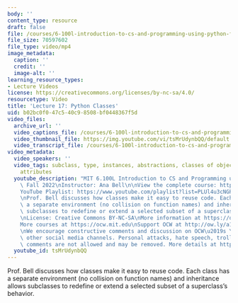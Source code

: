 ```yaml
---
body: ''
content_type: resource
draft: false
file: /courses/6-100l-introduction-to-cs-and-programming-using-python-fall-2022/6100l-lecture-17-version-2_360p_16_9.mp4
file_size: 70597602
file_type: video/mp4
image_metadata:
  caption: ''
  credit: ''
  image-alt: ''
learning_resource_types:
- Lecture Videos
license: https://creativecommons.org/licenses/by-nc-sa/4.0/
resourcetype: Video
title: 'Lecture 17: Python Classes'
uid: b02bc0f0-47c5-40c9-8508-bf0448367f5d
video_files:
  archive_url: ''
  video_captions_file: /courses/6-100l-introduction-to-cs-and-programming-using-python-fall-2022/1jlgqPffb0jTD1GJmYxnukqh0qw6RY0Wv_transcript.webvtt
  video_thumbnail_file: https://img.youtube.com/vi/tsMrUdynbQQ/default.jpg
  video_transcript_file: /courses/6-100l-introduction-to-cs-and-programming-using-python-fall-2022/1jlgqPffb0jTD1GJmYxnukqh0qw6RY0Wv_transcript.pdf
video_metadata:
  video_speakers: ''
  video_tags: subclass, type, instances, abstractions, classes of objects, common
    attributes
  youtube_description: "MIT 6.100L Introduction to CS and Programming using Python,\
    \ Fall 2022\nInstructor: Ana Bell\n\nView the complete course: https://ocw.mit.edu/courses/6-100l-introduction-to-cs-and-programming-using-python-fall-2022/\n\
    YouTube Playlist: https://www.youtube.com/playlist?list=PLUl4u3cNGP62A-ynp6v6-LGBCzeH3VAQB\n\
    \nProf. Bell discusses how classes make it easy to reuse code. Each class has\
    \ a separate environment (no collision on function names) and inheritance allows\
    \ subclasses to redefine or extend a selected subset of a superclass\u2019 behavior.\n\
    \nLicense: Creative Commons BY-NC-SA\nMore information at https://ocw.mit.edu/terms\n\
    More courses at https://ocw.mit.edu\nSupport OCW at http://ow.ly/a1If50zVRlQ\n\
    \nWe encourage constructive comments and discussion on OCW\u2019s YouTube and\
    \ other social media channels. Personal attacks, hate speech, trolling, and inappropriate\
    \ comments are not allowed and may be removed. More details at https://ocw.mit.edu/comments."
  youtube_id: tsMrUdynbQQ
---
```

Prof. Bell discusses how classes make it easy to reuse code. Each class has a separate environment (no collision on function names) and inheritance allows subclasses to redefine or extend a selected subset of a superclass’s behavior.